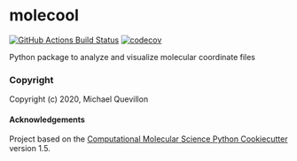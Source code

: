 molecool
==============================
[//]: # (Badges)
[![GitHub Actions Build Status](https://github.com/mquevill/molecool/workflows/CI/badge.svg)](https://github.com/mquevill/molecool/actions?query=workflow%3ACI)
[![codecov](https://codecov.io/gh/mquevill/molecool/branch/master/graph/badge.svg)](https://codecov.io/gh/mquevill/molecool/branch/master)


Python package to analyze and visualize molecular coordinate files

### Copyright

Copyright (c) 2020, Michael Quevillon


#### Acknowledgements
 
Project based on the 
[Computational Molecular Science Python Cookiecutter](https://github.com/molssi/cookiecutter-cms) version 1.5.
